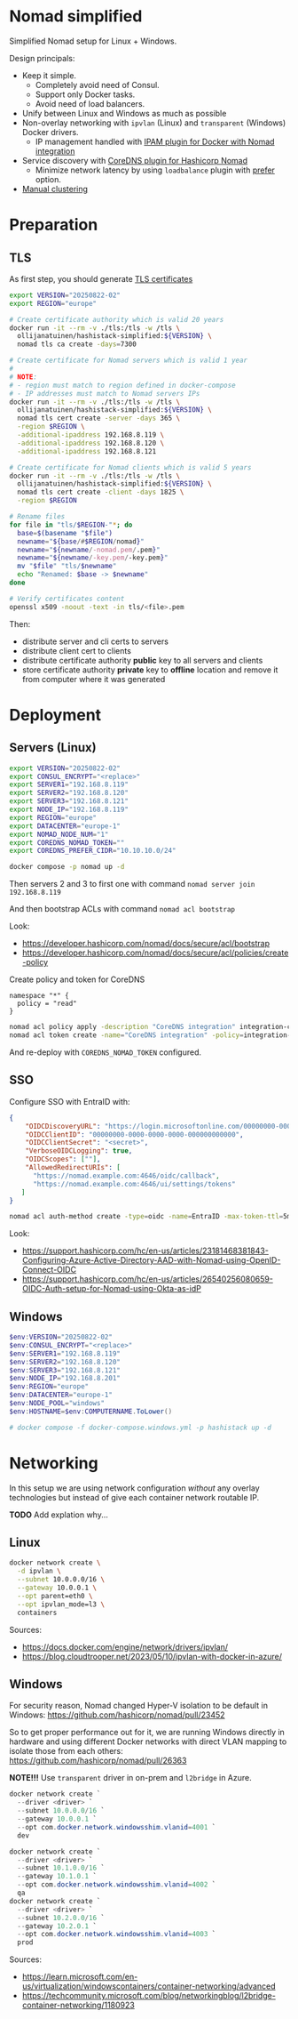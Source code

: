 # Nomad simplified
Simplified Nomad setup for Linux + Windows.

Design principals:
* Keep it simple.
  * Completely avoid need of Consul.
  * Support only Docker tasks.
  * Avoid need of load balancers.
* Unify between Linux and Windows as much as possible
* Non-overlay networking with `ipvlan` (Linux) and `transparent` (Windows) Docker drivers.
  * IP management handled with [IPAM plugin for Docker with Nomad integration](/ipam-plugin)
* Service discovery with [CoreDNS plugin for Hashicorp Nomad](https://github.com/ituoga/coredns-nomad)
  * Minimize network latency by using `loadbalance` plugin with [prefer](https://github.com/coredns/coredns/pull/7433) option.
* [Manual clustering](https://developer.hashicorp.com/nomad/docs/deploy/clusters/connect-nodes#manual-clustering)

# Preparation
## TLS
As first step, you should generate [TLS certificates](https://developer.hashicorp.com/nomad/docs/secure/traffic/tls)
```bash
export VERSION="20250822-02"
export REGION="europe"

# Create certificate authority which is valid 20 years
docker run -it --rm -v ./tls:/tls -w /tls \
  ollijanatuinen/hashistack-simplified:${VERSION} \
  nomad tls ca create -days=7300

# Create certificate for Nomad servers which is valid 1 year
#
# NOTE:
# - region must match to region defined in docker-compose
# - IP addresses must match to Nomad servers IPs
docker run -it --rm -v ./tls:/tls -w /tls \
  ollijanatuinen/hashistack-simplified:${VERSION} \
  nomad tls cert create -server -days 365 \
  -region $REGION \
  -additional-ipaddress 192.168.8.119 \
  -additional-ipaddress 192.168.8.120 \
  -additional-ipaddress 192.168.8.121

# Create certificate for Nomad clients which is valid 5 years
docker run -it --rm -v ./tls:/tls -w /tls \
  ollijanatuinen/hashistack-simplified:${VERSION} \
  nomad tls cert create -client -days 1825 \
  -region $REGION

# Rename files
for file in "tls/$REGION-"*; do
  base=$(basename "$file")
  newname="${base/#$REGION/nomad}"
  newname="${newname/-nomad.pem/.pem}"
  newname="${newname/-key.pem/-key.pem}"
  mv "$file" "tls/$newname"
  echo "Renamed: $base -> $newname"
done

# Verify certificates content
openssl x509 -noout -text -in tls/<file>.pem
```

Then:
* distribute server and cli certs to servers
* distribute client cert to clients
* distribute certificate authority **public** key to all servers and clients
* store certificate authority **private** key to **offline** location and remove it from computer where it was generated

# Deployment
## Servers (Linux)
```bash
export VERSION="20250822-02"
export CONSUL_ENCRYPT="<replace>"
export SERVER1="192.168.8.119"
export SERVER2="192.168.8.120"
export SERVER3="192.168.8.121"
export NODE_IP="192.168.8.119"
export REGION="europe"
export DATACENTER="europe-1"
export NOMAD_NODE_NUM="1"
export COREDNS_NOMAD_TOKEN=""
export COREDNS_PREFER_CIDR="10.10.10.0/24"

docker compose -p nomad up -d
```
Then servers 2 and 3 to first one with command `nomad server join 192.168.8.119`

And then bootstrap ACLs with command `nomad acl bootstrap`

Look:
* https://developer.hashicorp.com/nomad/docs/secure/acl/bootstrap
* https://developer.hashicorp.com/nomad/docs/secure/acl/policies/create-policy


Create policy and token for CoreDNS
```hcl
namespace "*" {
  policy = "read"
}
```

```bash
nomad acl policy apply -description "CoreDNS integration" integration-coredns read-all.hcl
nomad acl token create -name="CoreDNS integration" -policy=integration-coredns -type=client
```

And re-deploy with `COREDNS_NOMAD_TOKEN` configured.

## SSO
Configure SSO with EntraID with:
```json
{
    "OIDCDiscoveryURL": "https://login.microsoftonline.com/00000000-0000-0000-0000-000000000000/v2.0",
    "OIDCClientID": "00000000-0000-0000-0000-000000000000",
    "OIDCClientSecret": "<secret>",
    "VerboseOIDCLogging": true,
    "OIDCScopes": [""],
    "AllowedRedirectURIs": [
      "https://nomad.example.com:4646/oidc/callback",
      "https://nomad.example.com:4646/ui/settings/tokens"
   ]
}
```
```bash
nomad acl auth-method create -type=oidc -name=EntraID -max-token-ttl=5m -token-locality=local -config=@oidc.json
```

Look:
* https://support.hashicorp.com/hc/en-us/articles/23181468381843-Configuring-Azure-Active-Directory-AAD-with-Nomad-using-OpenID-Connect-OIDC
* https://support.hashicorp.com/hc/en-us/articles/26540256080659-OIDC-Auth-setup-for-Nomad-using-Okta-as-idP


## Windows
```powershell
$env:VERSION="20250822-02"
$env:CONSUL_ENCRYPT="<replace>"
$env:SERVER1="192.168.8.119"
$env:SERVER2="192.168.8.120"
$env:SERVER3="192.168.8.121"
$env:NODE_IP="192.168.8.201"
$env:REGION="europe"
$env:DATACENTER="europe-1"
$env:NODE_POOL="windows"
$env:HOSTNAME=$env:COMPUTERNAME.ToLower()

# docker compose -f docker-compose.windows.yml -p hashistack up -d
```

# Networking
In this setup we are using network configuration *without* any overlay technologies but instead of give each container network routable IP.

**TODO** Add explation why...

## Linux
```bash
docker network create \
  -d ipvlan \
  --subnet 10.0.0.0/16 \
  --gateway 10.0.0.1 \
  --opt parent=eth0 \
  --opt ipvlan_mode=l3 \
  containers
```

Sources:
* https://docs.docker.com/engine/network/drivers/ipvlan/
* https://blog.cloudtrooper.net/2023/05/10/ipvlan-with-docker-in-azure/


## Windows
For security reason, Nomad changed Hyper-V isolation to be default in Windows: https://github.com/hashicorp/nomad/pull/23452

So to get proper performance out for it, we are running Windows directly in hardware and using different Docker networks with direct VLAN mapping to isolate those from each others: https://github.com/hashicorp/nomad/pull/26363


**NOTE!!!** Use `transparent` driver in on-prem and `l2bridge` in Azure.

```powershell
docker network create `
  --driver <driver> `
  --subnet 10.0.0.0/16 `
  --gateway 10.0.0.1 `
  --opt com.docker.network.windowsshim.vlanid=4001 `
  dev

docker network create `
  --driver <driver> `
  --subnet 10.1.0.0/16 `
  --gateway 10.1.0.1 `
  --opt com.docker.network.windowsshim.vlanid=4002 `
  qa
docker network create `
  --driver <driver> `
  --subnet 10.2.0.0/16 `
  --gateway 10.2.0.1 `
  --opt com.docker.network.windowsshim.vlanid=4003 `
  prod
```

Sources:
* https://learn.microsoft.com/en-us/virtualization/windowscontainers/container-networking/advanced
* https://techcommunity.microsoft.com/blog/networkingblog/l2bridge-container-networking/1180923
